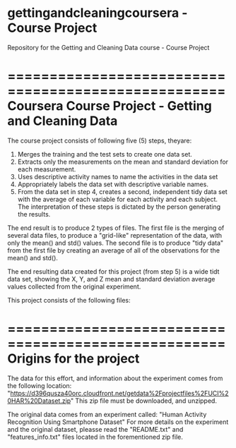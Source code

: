 # gettingandcleaningcoursera - Course Project
Repository for the Getting and Cleaning Data course - Course Project

====================================================
Coursera Course Project - Getting and Cleaning Data
====================================================
The course project consists of following five (5) steps, theyare:
  1. Merges the training and the test sets to create one data set.
  2. Extracts only the measurements on the mean and standard deviation for each measurement. 
  3. Uses descriptive activity names to name the activities in the data set
  4. Appropriately labels the data set with descriptive variable names. 
  5. From the data set in step 4, creates a second, independent tidy data set with the average of each variable for each activity and each subject.
The interpretation of these steps is dictated by the person generating the results.

The end result is to produce 2 types of files.  The first file is the merging of several data files, to produce a "grid-like" representation of the data, with only the mean() and std() values. The second file is to produce "tidy data" from the first file by creating an average of all of the observations for the mean() and std().

The end resulting data created for this project (from step 5) is a wide tidt data set, showing the X, Y, and Z  mean and standard deviation average values collected from the original experiment.

This project consists of the following files:


====================================================
Origins for the project
====================================================
The data for this effort, and information about the experiment comes from the following location:
"https://d396qusza40orc.cloudfront.net/getdata%2Fprojectfiles%2FUCI%20HAR%20Dataset.zip"
This zip file must be downloaded, and unzipped.

The original data comes from an experiment called: "Human Activity Recognition Using Smartphone Dataset"
For more details on the experiment and the original dataset, pleasse read the "README.txt" and "features_info.txt" files located in the forementioned zip file. 
  

